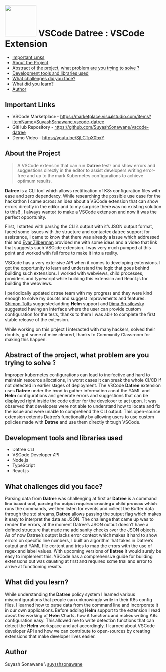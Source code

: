 # <img src="https://suyashsonawane.gallerycdn.vsassets.io/extensions/suyashsonawane/vscode-datree/0.1.3/1639211558232/Microsoft.VisualStudio.Services.Icons.Default" width="100px"/> VSCode Datree : VSCode Extension 


  - [Important Links](#important-links)
  - [About the Project](#about-the-project)
  - [Abstract of the project, what problem are you trying to solve ?](#abstract-of-the-project-what-problem-are-you-trying-to-solve-)
  - [Development tools and libraries used](#development-tools-and-libraries-used)
  - [What challenges did you face?](#what-challenges-did-you-face)
  - [What did you learn?](#what-did-you-learn)
  - [Author](#author)

## Important Links
- VSCode Marketplace - https://marketplace.visualstudio.com/items?itemName=SuyashSonawane.vscode-datree
- GitHub Repository - https://github.com/SuyashSonawane/vscode-datree
- Demo Video - https://youtu.be/SjLCTpX0bxY

## About the Project
>A VSCode extension that can run **Datree** tests and show errors and suggestions directly in the editor to assist developers writing error-free and up to the mark Kubernetes configurations to achieve optimum results.

**Datree** is a CLI tool which allows rectification of K8s configuration files with ease and zero dependency. While researching the possible use case for the hackathon I came across an idea about a VSCode extension that can show errors directly in the editor and to my surprise there was no existing solution to this!! , I always wanted to make a VSCode extension and now it was the perfect opportunity.

First, I started with parsing the CLI’s output with it’s JSON output format, faced some issues with the structure and contacted datree support for assistance, I came to know that there was already a issue which addressed this and [Eyar Zilberman](https://github.com/eyarz) provided me with some ideas and a video that link that suggests such VSCode extension. I was very much pumped at this point and worked with full force to make it into a reality.

VSCode has a very extensive API when it comes to developing extensions. I got the opportunity to learn and understand the logic that goes behind building such extensions. I worked with webviews, child processes, providers and typescript while building this extension and React.js for building the webviews.

I periodically updated datree team with my progress and they were kind enough to solve my doubts and suggest improvements and features. [Shimon Tolts](https://github.com/shimont) suggested adding **Helm** support and [Dima Brusilovsky](https://github.com/dimabru) suggested having an interface where the user can provide custom configuration for the tests, thanks to them I was able to complete the first stable release of the extension.

While working on this project I interacted with many hackers, solved their doubts, got some of mine cleared, thanks to Community Classroom for making this happen.



## Abstract of the project, what problem are you trying to solve ?
Improper kubernetes configurations can lead to ineffective and hard to maintain resource allocations, in worst cases it can break the whole CI/CD if not detected in earlier stages of deployment. The VSCode **Datree** extension uses **Datree** under the hood to gather information about the YAML and **Helm** configurations and generate errors and suggestions that can be displayed right inside the code editor for the developer to act upon. It was observed that developers were not able to understand how to locate and fix the issue and were unable to comprehend the CLI output. This open-source extension extends Datree’s functionality by allowing users to use custom policies made with **Datree** and use them directly through VSCode.


## Development tools and libraries used
- Datree CLI
- VSCode Developer API
- Node.js
- TypeScript
- React.js

## What challenges did you face?
Parsing data from **Datree** was challenging at first as **Datree** is a command line based tool, parsing the output requires creating a child process which runs the commands, we then listen for events and collect the Buffer data through the std streams, **Datree** allows passing the output flag which makes it easy to interpret the data as JSON.
The challenge that came up was to render the errors, at the moment Datree’s JSON output doesn’t have a defined structure that made me add sanity checks over the JSON objects.
As of now Datree’s output lacks error context which makes it hard to show errors on specific line numbers, I built an algorithm that takes in Datree’s output and YAML file content and tries to map the errors with the use of regex and label values. With upcoming versions of **Datree** it would surely be easy to implement this.
VSCode has a comprehensive guide for building extensions but was daunting at first and required some trial and error to arrive at functioning results.

## What did you learn?
While understanding the **Datree** policy system I learned various misconfigurations that people can unknowingly write in their K8s config files. I learned how to parse data from the command line and incorporate it in our own applications.
Before adding **Helm** support to the extension I read about the working of **Helm** Charts, how it functions and makes writing K8s configuration easy. This allowed me to write detection functions that can detect the **Helm** workspace and act accordingly.
I learned about VSCode developer API and how we can contribute to open-sources by creating extensions that make developer lives easier.


## Author
Suyash Sonawane \\ [suyashsonawane](https://github.com/suyashsonawane)